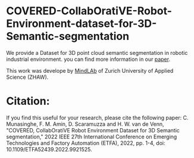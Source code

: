 # COVERED-CollabOratiVE-Robot-Environment-dataset-for-3D-Semantic-segmentation
We provide a Dataset for 3D point cloud semantic segmentation in robotic industrial environment. you can find more information in our [paper](https://ieeexplore.ieee.org/document/9921525).

This work was develope by [MindLAb](https://www.zhaw.ch/en/engineering/institutes-centres/ims/mindlab/) of Zurich University of Applied Science (ZHAW).





# Citation:

If you find this useful for your research, please cite the following paper:
  C. Munasinghe, F. M. Amin, D. Scaramuzza and H. W. van de Venn, "COVERED, CollabOratiVE Robot Environment Dataset for 3D Semantic segmentation," 2022 IEEE 27th International Conference on Emerging Technologies and Factory Automation (ETFA), 2022, pp. 1-4, doi: 10.1109/ETFA52439.2022.9921525.
